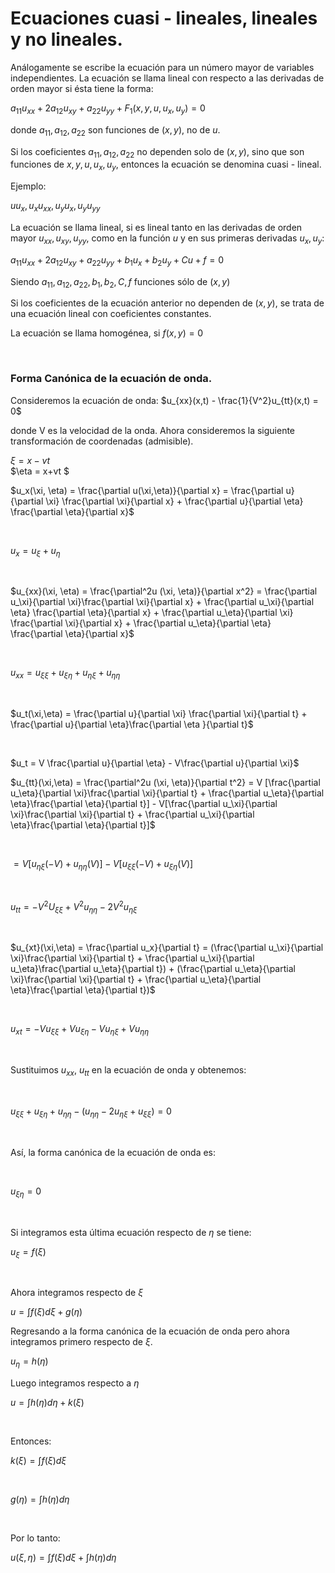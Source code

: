 # Ecuaciones cuasi - lineales, lineales y no lineales.
Análogamente se escribe la ecuación para un número mayor de variables independientes.
La ecuación se llama lineal con respecto a las derivadas de orden mayor si ésta tiene la forma:

$a_{11}u_{xx}+2a_{12}u_{xy} + a_{22}u_{yy} + F_{1} (x, y, u, u_x, u_y) = 0$

donde $a_{11}, a_{12}, a_{22}$ son funciones de $(x,y)$, no de $u$.

Si los coeficientes $a_{11}, a_{12}, a_{22}$ no dependen solo de $(x,y)$, sino que son funciones de $x, y, u, u_x, u_y$, entonces la ecuación se denomina cuasi - lineal.

Ejemplo:

  $uu_x, u_x u_{xx}, u_yu_x, u_yu_{yy}$

La ecuación se llama lineal, si es lineal tanto en las derivadas de orden mayor $u_{xx}, u_{xy}, u_{yy}$, como en la función $u$ y en sus primeras derivadas $u_x, u_y$:

$a_{11}u_{xx} + 2a_{12}u_{xy} + a_{22}u_{yy}+b_1u_x+b_2u_y+Cu+f = 0$

Siendo $a_{11}, a_{12}, a_{22}, b_1, b_2, C, f$ funciones sólo de $(x,y)$

Si los coeficientes de la ecuación anterior no dependen de $(x,y)$, se trata de una ecuación lineal con coeficientes constantes.

La ecuación se llama homogénea, si $f(x,y) = 0$

<br>

### Forma Canónica de la ecuación de onda.

Consideremos la ecuación de onda:
  $u_{xx}(x,t) - \frac{1}{V^2}u_{tt}(x,t) = 0$

donde V es la velocidad de la onda.
Ahora consideremos la siguiente transformación de coordenadas (admisible).

$\xi = x-vt$ <br>   $\eta = x+vt $

$u_x(\xi, \eta) = \frac{\partial u(\xi,\eta)}{\partial x} = \frac{\partial u}{\partial \xi} \frac{\partial \xi}{\partial x} + \frac{\partial u}{\partial \eta} \frac{\partial \eta}{\partial x}$

<br>

$u_x = u_\xi + u_\eta$

<br>

$u_{xx}(\xi, \eta) = \frac{\partial^2u (\xi, \eta)}{\partial x^2} = \frac{\partial u_\xi}{\partial \xi}\frac{\partial \xi}{\partial x} + \frac{\partial u_\xi}{\partial \eta} \frac{\partial \eta}{\partial x} + \frac{\partial u_\eta}{\partial \xi} \frac{\partial \xi}{\partial x} + \frac{\partial u_\eta}{\partial \eta} \frac{\partial \eta}{\partial x}$

<br>

$u_{xx} = u_{\xi\xi} + u_{\xi\eta} + u_{\eta\xi} + u_{\eta\eta}$

<br>

$u_t(\xi,\eta) = \frac{\partial u}{\partial \xi} \frac{\partial \xi}{\partial t} + \frac{\partial u}{\partial \eta}\frac{\partial \eta }{\partial t}$

<br>

$u_t = V \frac{\partial u}{\partial \eta} - V\frac{\partial u}{\partial \xi}$

<bt>

$u_{tt}(\xi,\eta) = \frac{\partial^2u (\xi, \eta)}{\partial t^2} = V [\frac{\partial u_\eta}{\partial \xi}\frac{\partial \xi}{\partial t} + \frac{\partial u_\eta}{\partial \eta}\frac{\partial \eta}{\partial t}] - V[\frac{\partial u_\xi}{\partial \xi}\frac{\partial \xi}{\partial t} + \frac{\partial u_\xi}{\partial \eta}\frac{\partial \eta}{\partial t}]$

<br>

$=  V[u_{\eta\xi}(-V) +  u_{\eta\eta}(V)] - V[u_{\xi\xi}(-V) + u_{\xi\eta}(V)]$ 

<br>

$u_{tt}= -V^2 U_{\xi\xi} + V^2 u_{\eta\eta} - 2V^2u_{\eta\xi}$

<br>

$u_{xt}(\xi,\eta) = \frac{\partial u_x}{\partial t} = (\frac{\partial u_\xi}{\partial \xi}\frac{\partial \xi}{\partial t} + \frac{\partial u_\xi}{\partial u_\eta}\frac{\partial u_\eta}{\partial t}) + (\frac{\partial u_\eta}{\partial \xi}\frac{\partial \xi}{\partial t} + \frac{\partial u_\eta}{\partial \eta}\frac{\partial \eta}{\partial t})$

<br>

$u_{xt} = -Vu_{\xi\xi} + Vu_{\xi\eta} - Vu_{\eta\xi} + Vu_{\eta\eta}$

<br>

Sustituimos $u_{xx}$, $u_{tt}$ en la ecuación de onda y obtenemos:

<br> 

$u_{\xi\xi} + u_{\xi\eta} + u_{\eta\eta} - (u_{\eta\eta} - 2u_{\eta\xi} + u_{\xi\xi}) = 0$

<br>

Así, la forma canónica de la ecuación de onda es:

<br>

$u_{\xi\eta} = 0$

<br>

Si integramos esta última ecuación respecto de $\eta$ se tiene:

$u_\xi = f(\xi)$

<br>

Ahora integramos respecto de $\xi$

$u = \int f(\xi) d\xi + g(\eta)$

Regresando a la forma canónica de la ecuación de onda pero ahora integramos primero respecto de $\xi$.

$u_\eta = h(\eta)$

Luego integramos respecto a $\eta$

$u = \int h(\eta) d\eta + k(\xi)$

<br>

Entonces:

$k(\xi) = \int f(\xi) d\xi$

<br>

$g(\eta) = \int h(\eta) d\eta$

<br>

Por lo tanto:

$u(\xi, \eta) = \int f(\xi) d\xi + \int h(\eta) d\eta$